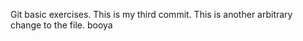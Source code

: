 Git basic exercises.
This is my third commit. 
This is another arbitrary change to the file.
booya

